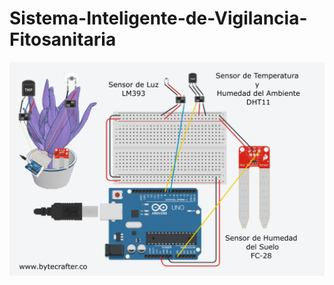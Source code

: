 # Sistema-Inteligente-de-Vigilancia-Fitosanitaria
![Modelo](https://raw.githubusercontent.com/scharss/Sistema-Inteligente-de-Vigilancia-Fitosanitaria/refs/heads/main/img/modelo.jpg)


